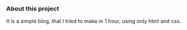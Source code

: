 ### About this project

It is a simple blog, that I tried to make in 1 hour, using only html and css.